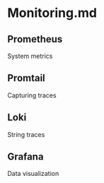 # Monitoring.md

## Prometheus

System metrics

## Promtail

Capturing traces

## Loki

String traces

## Grafana

Data visualization

